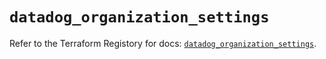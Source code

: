 # `datadog_organization_settings`

Refer to the Terraform Registory for docs: [`datadog_organization_settings`](https://registry.terraform.io/providers/datadog/datadog/3.34.0/docs/resources/organization_settings).
